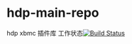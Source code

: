 # hdp-main-repo
hdp xbmc 插件库
工作状态[![Build Status](https://drone.io/github.com/HDPxbmc/hdp-main-repo/status.png)](https://drone.io/github.com/HDPxbmc/hdp-main-repo/latest) 
